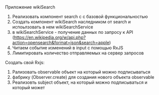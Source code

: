 Приложение wikiSearch


1. Реализовать компонент search c с базовой функциональностью
2. Создать компонент wikiSearch наследником от search и испоьлзовать в нем wikiSearchService
3. в wikiSearchService - получение данных по запросу к API (https://en.wikipedia.org/w/api.php?action=opensearch&format=json&search=apple)
4. Читаем событие изменений в input с помощью RxJS
5. Лимитировать количество отправляемых на сервер запросов



Создать свой Rxjs:

1. Рализовать observable объект на который можно подписываться
2. фабрику (Observer.create) для создания нового объекта observable
3. Реализовть subject объект, на который можно подписываться и который может